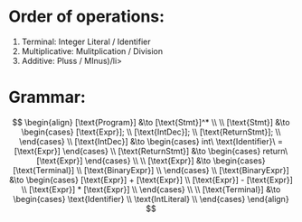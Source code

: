 <h1>Order of operations:</h1>
<ol>
  <li>Terminal: Integer Literal / Identifier</li>
  <li>Multiplicative: Mulitplication / Division</li>
  <li>Additive: Pluss / MInus)/li>
</ol>
<h1>Grammar:</h1>

$$
\begin{align}
	[\text{Program}] &\to [\text{Stmt}]^*
	\\
	\\
	[\text{Stmt}] &\to
	\begin{cases}
		[\text{Expr}]; \\
		[\text{IntDec}]; \\
		[\text{ReturnStmt}]; \\
	\end{cases}
	\\
	[\text{IntDec}] &\to
	\begin{cases}
		int\ \text{Identifier}\ = [\text{Expr}]
	\end{cases}
	\\
	[\text{ReturnStmt}] &\to
	\begin{cases}
		return\ [\text{Expr}]
	\end{cases}
	\\
	\\
	[\text{Expr}] &\to
	\begin{cases}
		[\text{Terminal}] \\
		[\text{BinaryExpr}] \\
	\end{cases}
	\\
	[\text{BinaryExpr}] &\to
	\begin{cases}
		[\text{Expr}] + [\text{Expr}] \\
		[\text{Expr}] - [\text{Expr}] \\
		[\text{Expr}] * [\text{Expr}] \\
	\end{cases}
	\\
	\\
	[\text{Terminal}] &\to
	\begin{cases}
		\text{Identifier} \\
		\text{IntLiteral} \\
	\end{cases}
\end{align}
$$

